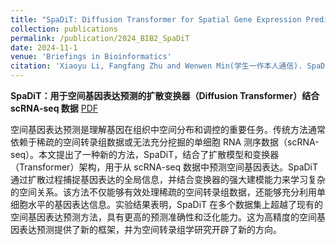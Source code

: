 ```yaml
---
title: "SpaDiT: Diffusion Transformer for Spatial Gene Expression Prediction using scRNA-seq"
collection: publications
permalink: /publication/2024_BIB2_SpaDiT
date: 2024-11-1
venue: 'Briefings in Bioinformatics'
citation: 'Xiaoyu Li, Fangfang Zhu and Wenwen Min(学生一作本人通信). SpaDiT: Diffusion Transformer for Spatial Gene Expression Prediction using scRNA-seq. Briefings in Bioinformatics 2024, DOI: 10.1093/bib/bbae571 (CCF B类期刊, 中科院JCR1区, IF=9.5)'
---
```


**SpaDiT：用于空间基因表达预测的扩散变换器（Diffusion Transformer）结合 scRNA-seq 数据** [PDF](https://academic.oup.com/bib/article/25/6/bbae571/7882894)

空间基因表达预测是理解基因在组织中空间分布和调控的重要任务。传统方法通常依赖于稀疏的空间转录组数据或无法充分挖掘的单细胞 RNA 测序数据（scRNA-seq）。本文提出了一种新的方法，SpaDiT，结合了扩散模型和变换器（Transformer）架构，用于从 scRNA-seq 数据中预测空间基因表达。SpaDiT 通过扩散过程捕捉基因表达的全局信息，并结合变换器的强大建模能力来学习复杂的空间关系。该方法不仅能够有效处理稀疏的空间转录组数据，还能够充分利用单细胞水平的基因表达信息。实验结果表明，SpaDiT 在多个数据集上超越了现有的空间基因表达预测方法，具有更高的预测准确性和泛化能力。这为高精度的空间基因表达预测提供了新的框架，并为空间转录组学研究开辟了新的方向。

